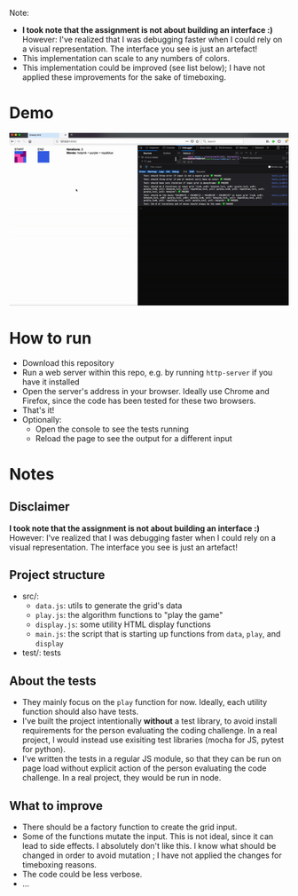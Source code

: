 Note:

- **I took note that the assignment is not about building an interface :)**
  However: I've realized that I was debugging faster when I could rely on a visual representation. The interface you see is just an artefact!  
- This implementation can scale to any numbers of colors.
- This implementation could be improved (see list below); I have not applied these improvements for the sake of timeboxing. 

# Demo

<p align="center">
<img width="520" src="https://raw.githubusercontent.com/maudnals/greedy-grid/master/doc/demo.gif">  
</p>

# How to run

- Download this repository
- Run a web server within this repo, e.g. by running `http-server` if you have it installed
- Open the server's address in your browser. Ideally use Chrome and Firefox, since the code has been tested for these two browsers.
- That's it!
- Optionally:
  - Open the console to see the tests running
  - Reload the page to see the output for a different input

# Notes

## Disclaimer

**I took note that the assignment is not about building an interface :)**
However: I've realized that I was debugging faster when I could rely on a visual representation. The interface you see is just an artefact!

## Project structure

- src/:
  - `data.js`: utils to generate the grid's data
  - `play.js`: the algorithm functions to "play the game"
  - `display.js`: some utility HTML display functions
  - `main.js`: the script that is starting up functions from `data`, `play`, and `display`
- test/: tests

## About the tests

- They mainly focus on the `play` function for now. Ideally, each utility function should also have tests.
- I've built the project intentionally **without** a test library, to avoid install requirements for the person evaluating the coding challenge. In a real project, I would instead use exisiting test libraries (mocha for JS, pytest for python).
- I've written the tests in a regular JS module, so that they can be run on page load without explicit action of the person evaluating the code challenge. In a real project, they would be run in node.

## What to improve

- There should be a factory function to create the grid input.
- Some of the functions mutate the input. This is not ideal, since it can lead to side effects. I absolutely don't like this. I know what should be changed in order to avoid mutation ; I have not applied the changes for timeboxing reasons.
- The code could be less verbose. 
- ...
